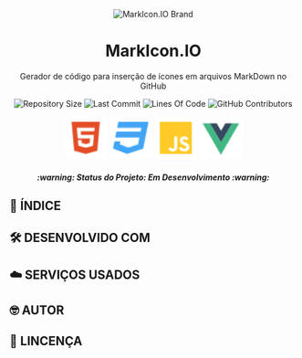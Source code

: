 <p align="center">
  <img src="https://raw.githubusercontent.com/LucasCastro99/MarkIcon.IO/141c3e42fd14253a679d58422e547fa7ae111d6b/img/logo.svg" alt="MarkIcon.IO Brand" width="300">
</p>
<h1 align="center">MarkIcon.IO</h1>
<p align="center">Gerador de código para inserção de ícones em arquivos MarkDown no GitHub</p>

<p align="center">
  <img alt="Repository Size" src="https://img.shields.io/github/repo-size/LucasCastro99/MarkIcon.IO?color=FFD43B&label=Tamanho%20do%20Reposit%C3%B3rio">
  <img alt="Last Commit" src="https://img.shields.io/github/last-commit/LucasCastro99/MarkIcon.IO?color=346b31&label=%C3%9Altimo%20Commit">
  <img alt="Lines Of Code" src="https://img.shields.io/tokei/lines/github/LucasCastro99/MarkIcon.IO?color=306998&label=Linhas%20de%20C%C3%B3digo">
  <img alt="GitHub Contributors" src="https://img.shields.io/github/contributors/LucasCastro99/MarkIcon.IO?color=646464&label=Contribuidores">
</p>

<p align="center">
  <a href='https://en.wikipedia.org/wiki/HTML5'><img title='HTML' alt='HTML Icon' width='75' src='https://raw.githubusercontent.com/PKief/vscode-material-icon-theme/96b211be6f4eaf7d82990400c06d0e2787136a4d/icons/html.svg'></a>
  <a href='https://en.wikipedia.org/wiki/CSS'><img title='CSS' alt='CSS Icon' width='75' src='https://raw.githubusercontent.com/PKief/vscode-material-icon-theme/96b211be6f4eaf7d82990400c06d0e2787136a4d/icons/css.svg'></a>
  <a href='https://www.javascript.com/'><img title='JavaScript' alt='JavaScript Icon' width='75' src='https://raw.githubusercontent.com/PKief/vscode-material-icon-theme/96b211be6f4eaf7d82990400c06d0e2787136a4d/icons/javascript.svg'></a>
  <a href='https://vuejs.org/'><img title='Vue' alt='Vue Icon' width='75' src='https://raw.githubusercontent.com/PKief/vscode-material-icon-theme/96b211be6f4eaf7d82990400c06d0e2787136a4d/icons/vue.svg'></a>
</p>

<h5 align="center">:warning: Status do Projeto: Em Desenvolvimento :warning:</h5>

## :mag_right: ÍNDICE
## :hammer_and_wrench: DESENVOLVIDO COM
## :cloud: SERVIÇOS USADOS
## :nerd_face: AUTOR
## :memo: LINCENÇA
